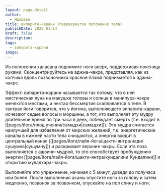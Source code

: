 ```yaml
---
layout: page-detail
author:
  - Яшодеви
title: випарита-карани (перевернутое положение тела)
publishDate: 2025-01-14
draft: false
description: 
tags:
  - випарита-карани
image:
---
```

Из положения халасана поднимите ноги вверх, поддерживая поясницу руками. Сконцентрируйтесь на аджна-чакре, представляя, как из копчика вдоль позвоночника красное пламя поднимается к аджна-чакре. 

Эффект: випарита-карани называется так потому, что в ней мистическая луна на макушке головы и солнце в манипура-чакре меняются местами, и нектар бессмертия скапливается в теле. В тантрах йоги говорится, что у йогина, выполняющего випарита-карани, исчезают седые волосы и морщины, а тот, кто выполняет эту мудру длительное время по три часа в день, побеждает смерть (т.е. входит в [[pages/йога/плод учения/самадхи|самадхи]]). Эта мудра считается наилучшей для избавления от мирских желаний, т.к. энергетические каналы в нижней части тела очищаются, а энергия входит в центральный канал ([[pages/йога/лайя-йога/шакти-янтра/нади/сушумна|сушумну]]) и раскрывает верхние чакры. Если эта поза выполняется с ашвини-мудрой, то это способствует пробуждению энергии [[pages/йога/лайя-йога/шакти-янтра/кундалини|Кундалини]] и открытию муладхара-чакры. 

Выполняйте это упражнение, начиная с 5 минут, доведя до получаса или более. После выполнения асаны опустите ноги за голову и затем медленно, позвонок за позвонком, опускайте на пол спину и ноги.